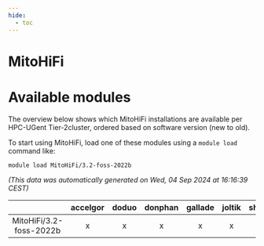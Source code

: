 ```yaml
---
hide:
  - toc
---
```


MitoHiFi
========

# Available modules


The overview below shows which MitoHiFi installations are available per HPC-UGent Tier-2cluster, ordered based on software version (new to old).

To start using MitoHiFi, load one of these modules using a `module load` command like:

```shell
module load MitoHiFi/3.2-foss-2022b
```

*(This data was automatically generated on Wed, 04 Sep 2024 at 16:16:39 CEST)*  

| |accelgor|doduo|donphan|gallade|joltik|shinx|skitty|
| :---: | :---: | :---: | :---: | :---: | :---: | :---: | :---: |
|MitoHiFi/3.2-foss-2022b|x|x|x|x|x|-|x|
